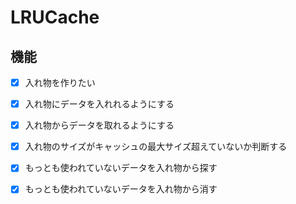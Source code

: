 # LRUCache
 ## 機能
 - [x] 入れ物を作りたい
 - [x] 入れ物にデータを入れれるようにする
 - [x] 入れ物からデータを取れるようにする

 - [x] 入れ物のサイズがキャッシュの最大サイズ超えていないか判断する
 - [x] もっとも使われていないデータを入れ物から探す
 - [x] もっとも使われていないデータを入れ物から消す